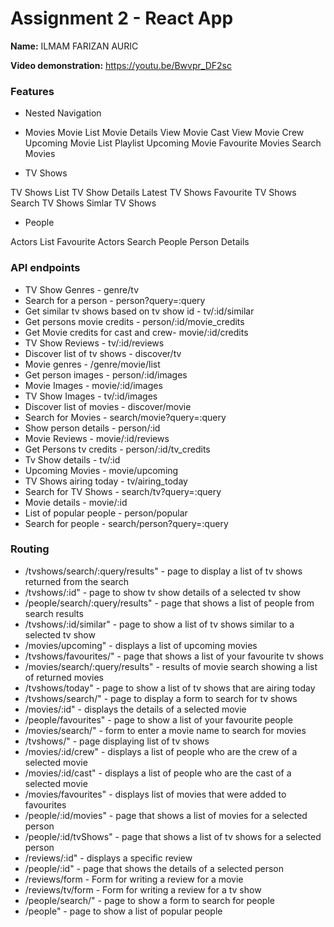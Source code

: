 # Assignment 2 - React App

**Name:** ILMAM FARIZAN AURIC

**Video demonstration:** https://youtu.be/Bwvpr_DF2sc

### Features

- Nested Navigation

- Movies
  Movie List
  Movie Details
  View Movie Cast
  View Movie Crew
  Upcoming Movie List
  Playlist Upcoming Movie
  Favourite Movies
  Search Movies

- TV Shows

TV Shows List
TV Show Details
Latest TV Shows
Favourite TV Shows
Search TV Shows
Simlar TV Shows

- People

Actors List
Favourite Actors
Search People
Person Details

### API endpoints

- TV Show Genres - genre/tv
- Search for a person - person?query=:query
- Get similar tv shows based on tv show id - tv/:id/similar
- Get persons movie credits - person/:id/movie_credits
- Get Movie credits for cast and crew- movie/:id/credits
- TV Show Reviews - tv/:id/reviews
- Discover list of tv shows - discover/tv
- Movie genres - /genre/movie/list
- Get person images - person/:id/images
- Movie Images - movie/:id/images
- TV Show Images - tv/:id/images
- Discover list of movies - discover/movie
- Search for Movies - search/movie?query=:query
- Show person details - person/:id
- Movie Reviews - movie/:id/reviews
- Get Persons tv credits - person/:id/tv_credits
- Tv Show details - tv/:id
- Upcoming Movies - movie/upcoming
- TV Shows airing today - tv/airing_today
- Search for TV Shows - search/tv?query=:query
- Movie details - movie/:id
- List of popular people - person/popular
- Search for people - search/person?query=:query

### Routing

- /tvshows/search/:query/results" - page to display a list of tv shows returned from the search
- /tvshows/:id" - page to show tv show details of a selected tv show
- /people/search/:query/results" - page that shows a list of people from search results
- /tvshows/:id/similar" - page to show a list of tv shows similar to a selected tv show
- /movies/upcoming" - displays a list of upcoming movies
- /tvshows/favourites/" - page that shows a list of your favourite tv shows
- /movies/search/:query/results" - results of movie search showing a list of returned movies
- /tvshows/today" - page to show a list of tv shows that are airing today
- /tvshows/search/" - page to display a form to search for tv shows
- /movies/:id" - displays the details of a selected movie
- /people/favourites" - page to show a list of your favourite people
- /movies/search/" - form to enter a movie name to search for movies
- /tvshows/" - page displaying list of tv shows
- /movies/:id/crew" - displays a list of people who are the crew of a selected movie
- /movies/:id/cast" - displays a list of people who are the cast of a selected movie
- /movies/favourites" - displays list of movies that were added to favourites
- /people/:id/movies" - page that shows a list of movies for a selected person
- /people/:id/tvShows" - page that shows a list of tv shows for a selected person
- /reviews/:id" - displays a specific review
- /people/:id" - page that shows the details of a selected person
- /reviews/form - Form for writing a review for a movie
- /reviews/tv/form - Form for writing a review for a tv show
- /people/search/" - page to show a form to search for people
- /people" - page to show a list of popular people

